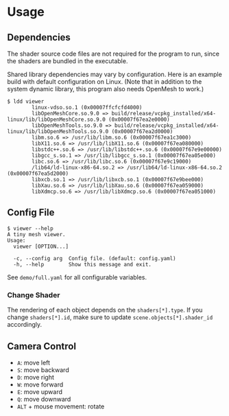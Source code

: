 # Usage

## Dependencies

The shader source code files are not required for the program to run, since the shaders are bundled in the executable.

Shared library dependencies may vary by configuration. Here is an example build with default configuration on Linux. (Note that in addition to the system dynamic library, this program also needs OpenMesh to work.)

```shell-session
$ ldd viewer
        linux-vdso.so.1 (0x00007ffcfcfd4000)
        libOpenMeshCore.so.9.0 => build/release/vcpkg_installed/x64-linux/lib/libOpenMeshCore.so.9.0 (0x00007f67ea2e0000)
        libOpenMeshTools.so.9.0 => build/release/vcpkg_installed/x64-linux/lib/libOpenMeshTools.so.9.0 (0x00007f67ea2d0000)
        libm.so.6 => /usr/lib/libm.so.6 (0x00007f67ea1c3000)
        libX11.so.6 => /usr/lib/libX11.so.6 (0x00007f67ea080000)
        libstdc++.so.6 => /usr/lib/libstdc++.so.6 (0x00007f67e9e00000)
        libgcc_s.so.1 => /usr/lib/libgcc_s.so.1 (0x00007f67ea05e000)
        libc.so.6 => /usr/lib/libc.so.6 (0x00007f67e9c19000)
        /lib64/ld-linux-x86-64.so.2 => /usr/lib64/ld-linux-x86-64.so.2 (0x00007f67ea5d2000)
        libxcb.so.1 => /usr/lib/libxcb.so.1 (0x00007f67e9bee000)
        libXau.so.6 => /usr/lib/libXau.so.6 (0x00007f67ea059000)
        libXdmcp.so.6 => /usr/lib/libXdmcp.so.6 (0x00007f67ea051000)
```

## Config File

```shell-session
$ viewer --help
A tiny mesh viewer.
Usage:
  viewer [OPTION...]

  -c, --config arg  Config file. (default: config.yaml)
  -h, --help        Show this message and exit.
```

See `demo/full.yaml` for all configurable variables.

### Change Shader

The rendering of each object depends on the `shaders[*].type`. If you change `shaders[*].id`, make sure to update `scene.objects[*].shader_id` accordingly.

## Camera Control

- `A`: move left
- `S`: move backward
- `D`: move right
- `W`: move forward
- `E`: move upward
- `Q`: move downward
- `ALT` + mouse movement: rotate
